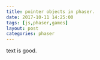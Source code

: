 ```yaml
---
title: pointer objects in phaser.
date: 2017-10-11 14:25:00
tags: [js,phaser,games]
layout: post
categories: phaser
---
```


text is good.

<!-- more -->

